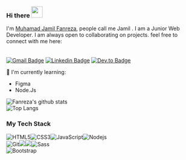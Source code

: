 ### Hi there  <img src="https://raw.githubusercontent.com/aemmadi/aemmadi/master/wave.gif" width="30px">

I'm [Muhamad Jamil Fanreza](https://fanreza.github,io), people call me Jamil . I am a Junior Web Developer. I am always open to collaborating on projects. feel free to connect with me here: <br><br><br>
[![Gmail Badge](https://img.shields.io/badge/Gmail-D14836?style=for-the-badge&logo=gmail&logoColor=white&link=mailto:rezaramdhani461@gmail.com)](mailto:rezaramdhani461@gmail.com)
[![Linkedin Badge](https://img.shields.io/badge/LinkedIn-0077B5?style=for-the-badge&logo=linkedin&logoColor=white&link=https://www.linkedin.com/in/muhamad-jamil-87832a1a0/)](https://www.linkedin.com/in/muhamad-jamil-87832a1a0/)
[![Dev.to Badge](https://img.shields.io/badge/dev.to-0A0A0A?style=for-the-badge&logo=devdotto&logoColor=white&link=https://dev.to/fanreza)](https://dev.to/fanreza)

:page_with_curl: I'm currently learning:
- Figma
- Node.Js

![Fanreza's github stats](https://bad-apple-github-readme.vercel.app/api?show_bg=1&username=fanreza) <br>
![Top Langs](https://github-readme-stats.vercel.app/api/top-langs/?username=fanreza&hide=TeX&layout=compact)
### My Tech Stack

![HTML5](https://img.shields.io/badge/-HTML5-%23E44D27?style=for-the-badge&logo=html5&logoColor=ffffff)![CSS3](https://img.shields.io/badge/-CSS3-%231572B6?style=for-the-badge&logo=css3)![JavaScript](https://img.shields.io/badge/-JavaScript-%23F7DF1C?style=for-the-badge&logo=javascript&logoColor=000000&labelColor=%23F7DF1C&color=%23FFCE5A)![Nodejs](https://img.shields.io/badge/-Nodejs-black?style=for-the-badge&logo=Node.js)
<br>
![Git](https://img.shields.io/badge/-Git-%23F05032?style=for-the-badge&logo=git&logoColor=%23ffffff)<img src="https://img.shields.io/badge/-Github-181717?style=for-the-badge&logo=GitHub&logoColor=white"/><img src="https://img.shields.io/badge/-NPM-CB3837?style=for-the-badge&logo=NPM&logoColor=white"/>![Sass](https://img.shields.io/badge/-Sass-%23CC6699?style=for-the-badge&logo=sass&logoColor=ffffff)
<br>
![Bootstrap](https://img.shields.io/badge/-Bootstrap-563D7C?style=for-the-badge&logo=bootstrap)
